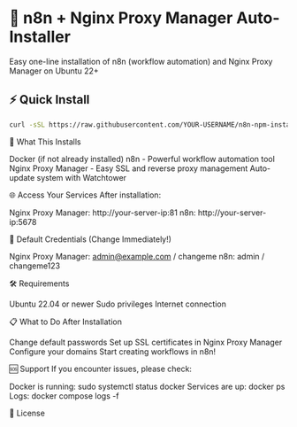 # 🚀 n8n + Nginx Proxy Manager Auto-Installer

Easy one-line installation of n8n (workflow automation) and Nginx Proxy Manager on Ubuntu 22+

## ⚡ Quick Install

```bash
curl -sSL https://raw.githubusercontent.com/YOUR-USERNAME/n8n-npm-installer/main/install.sh | bash
```

🎯 What This Installs

Docker (if not already installed)
n8n - Powerful workflow automation tool
Nginx Proxy Manager - Easy SSL and reverse proxy management
Auto-update system with Watchtower

🌐 Access Your Services
After installation:

Nginx Proxy Manager: http://your-server-ip:81
n8n: http://your-server-ip:5678

🔐 Default Credentials (Change Immediately!)

Nginx Proxy Manager: admin@example.com / changeme
n8n: admin / changeme123

🛠️ Requirements

Ubuntu 22.04 or newer
Sudo privileges
Internet connection

📋 What to Do After Installation

Change default passwords
Set up SSL certificates in Nginx Proxy Manager
Configure your domains
Start creating workflows in n8n!

🆘 Support
If you encounter issues, please check:

Docker is running: sudo systemctl status docker
Services are up: docker ps
Logs: docker compose logs -f

📜 License
